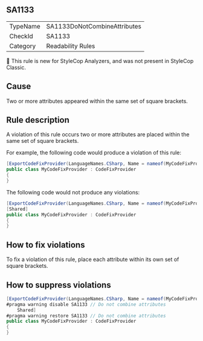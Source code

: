 ## SA1133

<table>
<tr>
  <td>TypeName</td>
  <td>SA1133DoNotCombineAttributes</td>
</tr>
<tr>
  <td>CheckId</td>
  <td>SA1133</td>
</tr>
<tr>
  <td>Category</td>
  <td>Readability Rules</td>
</tr>
</table>

:memo: This rule is new for StyleCop Analyzers, and was not present in StyleCop Classic.

## Cause

Two or more attributes appeared within the same set of square brackets.

## Rule description

A violation of this rule occurs two or more attributes are placed within the same set of square brackets.

For example, the following code would produce a violation of this rule:

```csharp
[ExportCodeFixProvider(LanguageNames.CSharp, Name = nameof(MyCodeFixProvider)), Shared]
public class MyCodeFixProvider : CodeFixProvider
{
}
```

The following code would not produce any violations:

```csharp
[ExportCodeFixProvider(LanguageNames.CSharp, Name = nameof(MyCodeFixProvider))]
[Shared]
public class MyCodeFixProvider : CodeFixProvider
{
}
```

## How to fix violations

To fix a violation of this rule, place each attribute within its own set of square brackets.

## How to suppress violations

```csharp
[ExportCodeFixProvider(LanguageNames.CSharp, Name = nameof(MyCodeFixProvider)),
#pragma warning disable SA1133 // Do not combine attributes
    Shared]
#pragma warning restore SA1133 // Do not combine attributes
public class MyCodeFixProvider : CodeFixProvider
{
}
```
